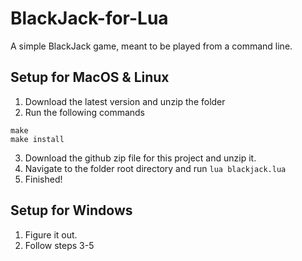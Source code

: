 # BlackJack-for-Lua
A simple BlackJack game, meant to be played from a command line.

## Setup for MacOS & Linux

1. Download the latest version and unzip the folder
2. Run the following commands
```
make
make install
```
3. Download the github zip file for this project and unzip it.
4. Navigate to the folder root directory and run `lua blackjack.lua`
5. Finished!

## Setup for Windows

1. Figure it out.
2. Follow steps 3-5
